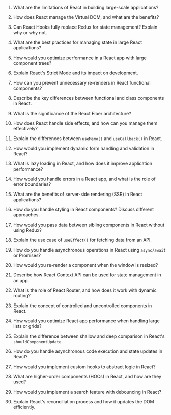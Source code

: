 1. What are the limitations of React in building large-scale applications?

2. How does React manage the Virtual DOM, and what are the benefits?

3. Can React Hooks fully replace Redux for state management? Explain why or why not.

4. What are the best practices for managing state in large React applications?

5. How would you optimize performance in a React app with large component trees?

6. Explain React's Strict Mode and its impact on development.

7. How can you prevent unnecessary re-renders in React functional components?

8. Describe the key differences between functional and class components in React.

9. What is the significance of the React Fiber architecture?

10. How does React handle side effects, and how can you manage them effectively?

11. Explain the differences between `useMemo()` and `useCallback()` in React.

12. How would you implement dynamic form handling and validation in React?

13. What is lazy loading in React, and how does it improve application performance?

14. How would you handle errors in a React app, and what is the role of error boundaries?

15. What are the benefits of server-side rendering (SSR) in React applications?

16. How do you handle styling in React components? Discuss different approaches.

17. How would you pass data between sibling components in React without using Redux?

18. Explain the use case of `useEffect()` for fetching data from an API.

19. How do you handle asynchronous operations in React using `async/await` or Promises?

20. How would you re-render a component when the window is resized?

21. Describe how React Context API can be used for state management in an app.

22. What is the role of React Router, and how does it work with dynamic routing?

23. Explain the concept of controlled and uncontrolled components in React.

24. How would you optimize React app performance when handling large lists or grids?

25. Explain the difference between shallow and deep comparison in React's `shouldComponentUpdate`.

26. How do you handle asynchronous code execution and state updates in React?

27. How would you implement custom hooks to abstract logic in React?

28. What are higher-order components (HOCs) in React, and how are they used?

29. How would you implement a search feature with debouncing in React?

30. Explain React's reconciliation process and how it updates the DOM efficiently.
